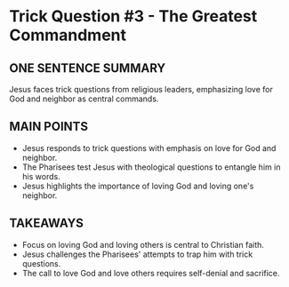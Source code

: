 # Trick Question #3 - The Greatest Commandment

## ONE SENTENCE SUMMARY

Jesus faces trick questions from religious leaders, emphasizing love for God and neighbor as central commands.

## MAIN POINTS

- Jesus responds to trick questions with emphasis on love for God and neighbor.
- The Pharisees test Jesus with theological questions to entangle him in his words.
- Jesus highlights the importance of loving God and loving one's neighbor.

## TAKEAWAYS

- Focus on loving God and loving others is central to Christian faith.
- Jesus challenges the Pharisees' attempts to trap him with trick questions.
- The call to love God and love others requires self-denial and sacrifice.

